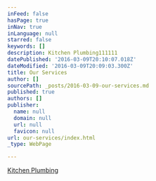 ```yaml
---
inFeed: false
hasPage: true
inNav: true
inLanguage: null
starred: false
keywords: []
description: Kitchen Plumbing111111
datePublished: '2016-03-09T20:10:07.018Z'
dateModified: '2016-03-09T20:09:03.300Z'
title: Our Services
author: []
sourcePath: _posts/2016-03-09-our-services.md
published: true
authors: []
publisher:
  name: null
  domain: null
  url: null
  favicon: null
url: our-services/index.html
_type: WebPage

---
```

[K][0][itchen Plumbing][0]

[0]: null